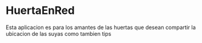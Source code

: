 # HuertaEnRed

Esta aplicacion es para los amantes de las huertas que desean compartir la ubicacion de las suyas como tambien tips

